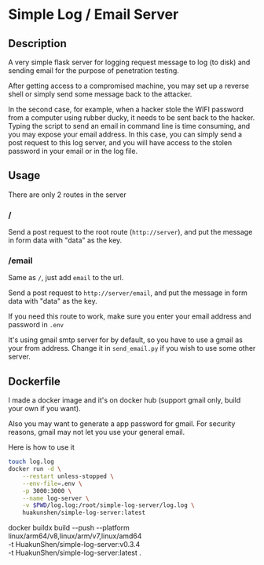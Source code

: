 # Simple Log / Email Server

## Description

A very simple flask server for logging request message to log (to disk) and sending email for the purpose of penetration testing.

After getting access to a compromised machine, you may set up a reverse shell or simply send some message back to the attacker.

In the second case, for example, when a hacker stole the WIFI password from a computer using rubber ducky, it needs to be sent back to the hacker. Typing the script to send an email in command line is time consuming, and you may expose your email address. In this case, you can simply send a post request to this log server, and you will have access to the stolen password in your email or in the log file.

## Usage

There are only 2 routes in the server

### /

Send a post request to the root route (`http://server`), and put the message in form data with "data" as the key.

### /email

Same as `/`, just add `email` to the url.

Send a post request to `http://server/email`, and put the message in form data with "data" as the key.

If you need this route to work, make sure you enter your email address and password in `.env`

It's using gmail smtp server for by default, so you have to use a gmail as your from address. Change it in `send_email.py` if you wish to use some other server.

## Dockerfile

I made a docker image and it's on docker hub (support gmail only, build your own if you want).

Also you may want to generate a app password for gmail. For security reasons, gmail may not let you use your general email.

Here is how to use it

```bash
touch log.log
docker run -d \
    --restart unless-stopped \
    --env-file=.env \
    -p 3000:3000 \
    --name log-server \
    -v $PWD/log.log:/root/simple-log-server/log.log \
    huakunshen/simple-log-server:latest
```


docker buildx build --push --platform linux/arm64/v8,linux/arm/v7,linux/amd64 \
  -t HuakunShen/simple-log-server:v0.3.4 \
  -t HuakunShen/simple-log-server:latest .